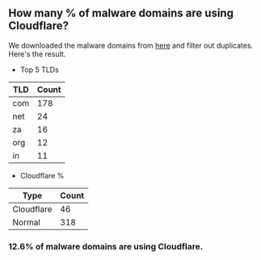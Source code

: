 ## How many % of malware domains are using Cloudflare?


We downloaded the malware domains from [here](https://urlhaus.abuse.ch) and filter out duplicates.
Here's the result.


[//]: # (start replacement)


- Top 5 TLDs

| TLD | Count |
| --- | --- |
| com | 178 |
| net | 24 |
| za | 16 |
| org | 12 |
| in | 11 |


- Cloudflare %

| Type | Count |
| --- | --- |
| Cloudflare | 46 |
| Normal | 318 |


### 12.6% of malware domains are using Cloudflare.